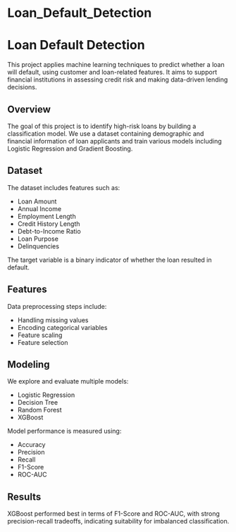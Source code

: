 # Loan_Default_Detection
# Loan Default Detection

This project applies machine learning techniques to predict whether a loan will default, using customer and loan-related features. It aims to support financial institutions in assessing credit risk and making data-driven lending decisions.


## Overview

The goal of this project is to identify high-risk loans by building a classification model. We use a dataset containing demographic and financial information of loan applicants and train various models including Logistic Regression and Gradient Boosting.

## Dataset

The dataset includes features such as:

- Loan Amount
- Annual Income
- Employment Length
- Credit History Length
- Debt-to-Income Ratio
- Loan Purpose
- Delinquencies

The target variable is a binary indicator of whether the loan resulted in default.

## Features

Data preprocessing steps include:

- Handling missing values
- Encoding categorical variables
- Feature scaling
- Feature selection

## Modeling

We explore and evaluate multiple models:

- Logistic Regression
- Decision Tree
- Random Forest
- XGBoost

Model performance is measured using:

- Accuracy
- Precision
- Recall
- F1-Score
- ROC-AUC

## Results

XGBoost performed best in terms of F1-Score and ROC-AUC, with strong precision-recall tradeoffs, indicating suitability for imbalanced classification.
